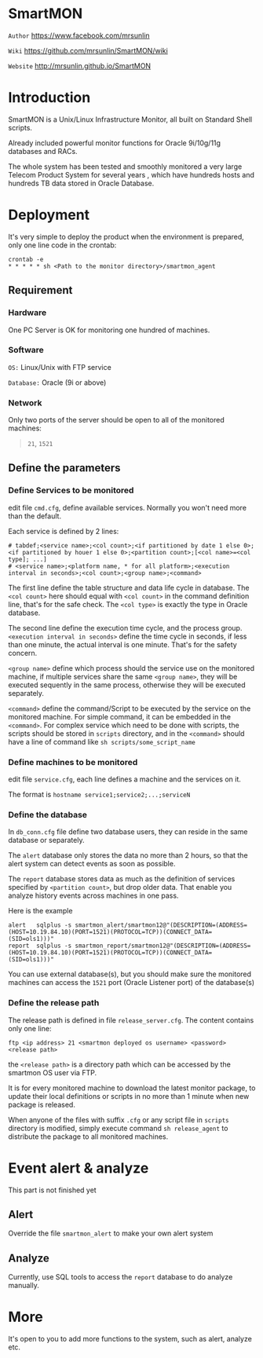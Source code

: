 SmartMON
========

`Author` https://www.facebook.com/mrsunlin

`Wiki` https://github.com/mrsunlin/SmartMON/wiki

`Website` http://mrsunlin.github.io/SmartMON

# Introduction
SmartMON is a Unix/Linux Infrastructure Monitor, all built on Standard Shell scripts. 

Already included powerful monitor functions for Oracle  9i/10g/11g databases and RACs. 

The whole system has been tested and smoothly monitored a very large Telecom Product System for several years , which have hundreds hosts and hundreds TB data stored in Oracle Database.

# Deployment
It's very simple to deploy the product when the environment is prepared, only one line code in the crontab:

    crontab -e
    * * * * * sh <Path to the monitor directory>/smartmon_agent

## Requirement
### Hardware
One PC Server is OK for monitoring one hundred of machines.
### Software
`OS:` Linux/Unix with FTP service

`Database:` Oracle (9i or above)
### Network
Only two ports of the server should be open to all of the monitored machines:

> `21`, `1521`

## Define the parameters
### Define Services to be monitored
edit file `cmd.cfg`, define available services. Normally you won't need more than the default.

Each service is defined by 2 lines:

    # tabdef;<service name>;<col count>;<if partitioned by date 1 else 0>;<if partitioned by houer 1 else 0>;<partition count>;[<col name>=<col type]; ...]
    # <service name>;<platform name, * for all platform>;<execution interval in seconds>;<col count>;<group name>;<command>

The first line define the table structure and data life cycle in database. The` <col count>` here should equal with `<col count>` in the command definition line, that's for the safe check. The `<col type>` is exactly the type in Oracle database.

The second line define the execution time cycle, and the process group. `<execution interval in seconds>` define the time cycle in seconds, if less than one minute, the actual interval is one minute. That's for the safety concern.

`<group name>` define which process should the service use on the monitored machine, if multiple services share the same `<group name>`, they will be executed sequently in the same process, otherwise they will be executed separately. 

`<command>` define the command/Script to be executed by the service on the monitored machine. For simple command, it can be embedded in the `<command>`. For complex service which need to be done with scripts, the scripts should be stored in `scripts` directory, and in the `<command>` should have a line of command like `sh scripts/some_script_name`

### Define machines to be monitored
edit file `service.cfg`, each line defines a machine and the services on it.

The format is `hostname service1;service2;...;serviceN`

### Define the database
In `db_conn.cfg` file define two database users, they can reside in the same database or separately. 

The `alert` database only stores the data no more than 2 hours, so that the alert system can detect events as soon as possible.

The `report` database stores data as much as the definition of services specified by `<partition count>`, but drop older data. That enable you analyze history events across machines in one pass.

Here is the example

    alert	sqlplus -s smartmon_alert/smartmon12@"(DESCRIPTION=(ADDRESS=(HOST=10.19.84.10)(PORT=1521)(PROTOCOL=TCP))(CONNECT_DATA=(SID=ols1)))"
    report	sqlplus -s smartmon_report/smartmon12@"(DESCRIPTION=(ADDRESS=(HOST=10.19.84.10)(PORT=1521)(PROTOCOL=TCP))(CONNECT_DATA=(SID=ols1)))"

You can use external database(s), but you should make sure the monitored machines can access the `1521` port (Oracle Listener port) of the database(s)

### Define the release path
The release path is defined in file `release_server.cfg`. The content contains only one line:

    ftp <ip address> 21 <smartmon deployed os username> <password> <release path>

the `<release path>` is a directory path which can be accessed by the smartmon OS user via FTP. 

It is for every monitored machine to download the latest monitor package, to update their local definitions or scripts in no more than 1 minute when new package is released.

When anyone of the files with suffix `.cfg` or any script file in `scripts` directory is modified, simply execute command `sh release_agent` to distribute the package to all monitored machines.

# Event alert & analyze
This part is not finished yet
## Alert
Override the file `smartmon_alert` to make your own alert system

## Analyze
Currently, use SQL tools to access the `report` database to do analyze manually.

# More
It's open to you to add more functions to the system, such as alert, analyze etc.
